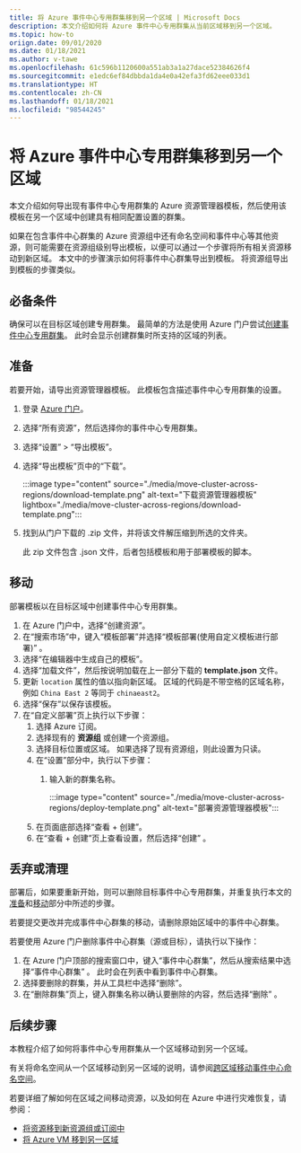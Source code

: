 ```yaml
---
title: 将 Azure 事件中心专用群集移到另一个区域 | Microsoft Docs
description: 本文介绍如何将 Azure 事件中心专用群集从当前区域移到另一个区域。
ms.topic: how-to
oriign.date: 09/01/2020
ms.date: 01/18/2021
ms.author: v-tawe
ms.openlocfilehash: 61c596b1120600a551ab3a1a27dace52384626f4
ms.sourcegitcommit: e1edc6ef84dbbda1da4e0a42efa3fd62eee033d1
ms.translationtype: HT
ms.contentlocale: zh-CN
ms.lasthandoff: 01/18/2021
ms.locfileid: "98544245"
---
```

# <a name="move-an-azure-event-hubs-dedicated-cluster-to-another-region"></a>将 Azure 事件中心专用群集移到另一个区域
本文介绍如何导出现有事件中心专用群集的 Azure 资源管理器模板，然后使用该模板在另一个区域中创建具有相同配置设置的群集。 

如果在包含事件中心群集的 Azure 资源组中还有命名空间和事件中心等其他资源，则可能需要在资源组级别导出模板，以便可以通过一个步骤将所有相关资源移动到新区域。 本文中的步骤演示如何将事件中心群集导出到模板。 将资源组导出到模板的步骤类似。 

## <a name="prerequisites"></a>必备条件
确保可以在目标区域创建专用群集。 最简单的方法是使用 Azure 门户尝试[创建事件中心专用群集](event-hubs-dedicated-cluster-create-portal.md)。 此时会显示创建群集时所支持的区域的列表。 

## <a name="prepare"></a>准备
若要开始，请导出资源管理器模板。 此模板包含描述事件中心专用群集的设置。

1. 登录 [Azure 门户](https://portal.azure.cn)。
2. 选择“所有资源”，然后选择你的事件中心专用群集。
3. 选择“设置” > “导出模板”。 
4. 选择“导出模板”页中的“下载”。 

    :::image type="content" source="./media/move-cluster-across-regions/download-template.png" alt-text="下载资源管理器模板" lightbox="./media/move-cluster-across-regions/download-template.png":::
5. 找到从门户下载的 .zip 文件，并将该文件解压缩到所选的文件夹。

   此 zip 文件包含 .json 文件，后者包括模板和用于部署模板的脚本。


## <a name="move"></a>移动

部署模板以在目标区域中创建事件中心专用群集。 


1. 在 Azure 门户中，选择“创建资源”。
2. 在“搜索市场”中，键入“模板部署”并选择“模板部署(使用自定义模板进行部署)”  。
5. 选择“在编辑器中生成自己的模板”。
6. 选择“加载文件”，然后按说明加载在上一部分下载的 **template.json** 文件。
1. 更新 `location` 属性的值以指向新区域。 区域的代码是不带空格的区域名称，例如 `China East 2` 等同于 `chinaeast2`。
1. 选择“保存”以保存该模板。 
1. 在“自定义部署”页上执行以下步骤： 
    1. 选择 Azure 订阅。 
    2. 选择现有的 **资源组** 或创建一个资源组。 
    3. 选择目标位置或区域。 如果选择了现有资源组，则此设置为只读。 
    4. 在“设置”部分中，执行以下步骤：    
        1. 输入新的群集名称。 

            :::image type="content" source="./media/move-cluster-across-regions/deploy-template.png" alt-text="部署资源管理器模板":::
    5. 在页面底部选择“查看 + 创建”。 
    1. 在“查看 + 创建”页上查看设置，然后选择“创建” 。  

## <a name="discard-or-clean-up"></a>丢弃或清理
部署后，如果要重新开始，则可以删除目标事件中心专用群集，并重复执行本文的[准备](#prepare)和[移动](#move)部分中所述的步骤。

若要提交更改并完成事件中心群集的移动，请删除原始区域中的事件中心群集。 

若要使用 Azure 门户删除事件中心群集（源或目标），请执行以下操作：

1. 在 Azure 门户顶部的搜索窗口中，键入“事件中心群集”，然后从搜索结果中选择“事件中心群集” 。 此时会在列表中看到事件中心群集。
2. 选择要删除的群集，并从工具栏中选择“删除”。 
3. 在“删除群集”页上，键入群集名称以确认要删除的内容，然后选择“删除”  。 

## <a name="next-steps"></a>后续步骤
本教程介绍了如何将事件中心专用群集从一个区域移动到另一个区域。 

有关将命名空间从一个区域移动到另一区域的说明，请参阅[跨区域移动事件中心命名空间](move-across-regions.md)。 

若要详细了解如何在区域之间移动资源，以及如何在 Azure 中进行灾难恢复，请参阅：

- [将资源移到新资源组或订阅中](../azure-resource-manager/management/move-resource-group-and-subscription.md)
- [将 Azure VM 移到另一区域](../site-recovery/azure-to-azure-tutorial-migrate.md)
